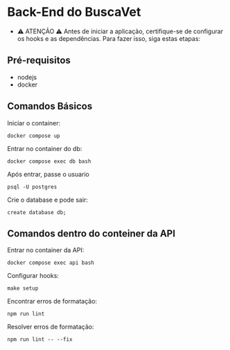 # Back-End do BuscaVet

- :warning: ATENÇÃO :warning: Antes de iniciar a aplicação, certifique-se de configurar os hooks e as dependências. Para fazer isso, siga estas etapas:

## Pré-requisitos

- nodejs
- docker

## Comandos Básicos

Iniciar o container:

```
docker compose up
```

Entrar no container do db:

```
docker compose exec db bash
```

Após entrar, passe o usuario

```
psql -U postgres
```

Crie o database e pode sair:

```
create database db;
```

## Comandos dentro do conteiner da API

Entrar no container da API:

```
docker compose exec api bash
```

Configurar hooks:

```
make setup
```

Encontrar erros de formatação:

```
npm run lint
```

Resolver erros de formatação:

```
npm run lint -- --fix
```